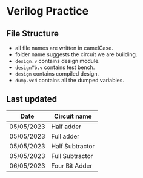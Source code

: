 # Verilog Practice

## File Structure

- all file names are written in camelCase.
- folder name suggests the circuit we are building.
- `design.v` contains design module.
- `designTb.v` contains test bench.
- `design` contains compiled design.
- `dump.vcd` contains all the dumped variables.

## Last updated

| Date       | Circuit name    |
| ---------- | --------------- |
| 05/05/2023 | Half adder      |
| 05/05/2023 | Full adder      |
| 05/05/2023 | Half Subtractor |
| 05/05/2023 | Full Subtractor |
| 06/05/2023 | Four Bit Adder  |
